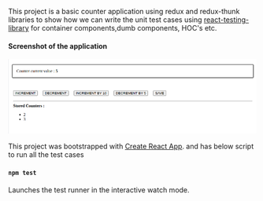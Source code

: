 This project is a basic counter application using redux and redux-thunk libraries to show how we can write the unit test cases using [react-testing-library](https://testing-library.com/docs/react-testing-library/intro) for container components,dumb components, HOC's etc.

#### Screenshot of the application 
![Screenshot of the basic counter application](https://github.com/harshmons/react-app-unit-testing-using-react-testing-library/blob/master/Screenshot_1.png)


This project was bootstrapped with [Create React App](https://github.com/facebook/create-react-app). and has below script to run all the test cases
#### `npm test`
Launches the test runner in the interactive watch mode.

